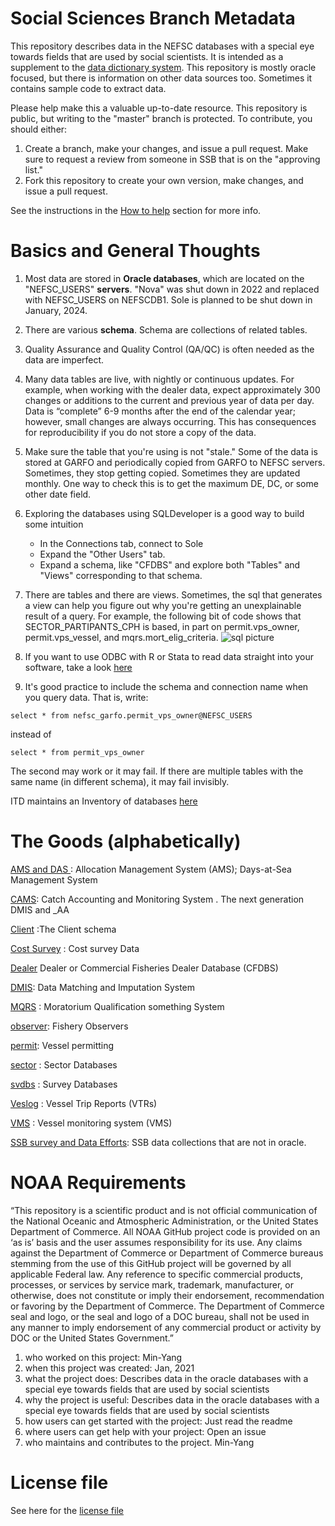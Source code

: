 # Social Sciences Branch Metadata
This repository describes data in the NEFSC databases with a special eye towards fields that are used by social scientists.  It is intended as a supplement to the [data dictionary system](https://nova.nefsc.noaa.gov/datadict/). This repository is mostly oracle focused, but there is information on other data sources too.  Sometimes it contains sample code to extract data.

Please help make this a valuable up-to-date resource. This repository is public, but writing to the "master" branch is protected. To contribute, you should either:

1. Create a branch, make your changes, and issue a pull request. Make sure to request a review from someone in SSB that is on the "approving list."
2. Fork this repository to create your own version, make changes, and issue a pull request.

See the instructions in the [How to help](https://github.com/NEFSC/READ-SSB-Lee-WorkingEfficiently) section for more info.


# Basics and General Thoughts

1. Most data are stored in **Oracle databases**, which are located on the "NEFSC_USERS" **servers**.  "Nova" was shut down in 2022 and replaced with NEFSC_USERS on NEFSCDB1. Sole is planned to be shut down in January, 2024.

1. There are various **schema**. Schema are collections of related tables.

1. Quality Assurance and Quality Control (QA/QC) is often needed as the data are imperfect. 

1.  Many data tables are live, with nightly or continuous updates. For example, when working with the  dealer data, expect approximately 300 changes or additions to the current and previous year of data per day. Data is “complete” 6-9 months after the end of the calendar year; however, small changes are always occurring.
This has consequences for reproducibility if you do not store a copy of the data.

1.  Make sure the table that you're using is not "stale."  Some of the data is stored at GARFO and periodically copied from GARFO to NEFSC servers. Sometimes, they stop getting copied. Sometimes they are updated monthly. One way to check this is to get the maximum DE, DC, or some other date field.

1. Exploring the databases using SQLDeveloper is a good way to build some intuition
    +  In the Connections tab, connect to Sole
    +  Expand the "Other Users" tab.
    +  Expand a schema, like "CFDBS" and explore both "Tables" and "Views" corresponding to that schema.
    

1.  There are tables and there are views.  Sometimes, the sql that generates a view can help you figure out why you're getting an unexplainable result of a query. For example, the following bit of code shows that SECTOR_PARTIPANTS_CPH is based, in part on permit.vps_owner, permit.vps_vessel, and mqrs.mort_elig_criteria.
![sql picture](/figures/sql.png)

1.  If you want to use ODBC with R or Stata to read data straight into your software, take a look [here](https://github.com/NEFSC/READ-SSB-Lee-project-template)

1.  It's good practice to include the schema and connection name when you query data. That is, write:
```
select * from nefsc_garfo.permit_vps_owner@NEFSC_USERS
```
instead of 
```
select * from permit_vps_owner
```

The second may work or it may fail. If there are multiple tables with the same name (in different schema),  it may fail invisibly.

ITD maintains an Inventory of databases [here](https://docs.google.com/spreadsheets/d/15FtGnNUgct7mTsRpPP9xX4BLkceY7SfMnZvdA_kjlxY/edit#gid=1754518543&fvid=668259322)



# The Goods (alphabetically)

[AMS and DAS ](AMS_DAS.md) : Allocation Management System (AMS); Days-at-Sea Management System

[CAMS](CAMS.md): Catch Accounting and Monitoring System . The next generation DMIS and _AA

[Client](Client.md) :The Client schema


[Cost Survey](Cost_survey.md) : Cost survey Data

[Dealer](dealer.md) Dealer or Commercial Fisheries Dealer Database (CFDBS)

[DMIS](DMIS.md): Data Matching and Imputation System

[MQRS](MQRS.md) : Moratorium Qualification something System

[observer](observer.md): Fishery Observers

[permit](permit.md): Vessel permitting

[sector](sector.md) : Sector Databases

[svdbs](svdbs.md) : Survey Databases

[Veslog](veslog.md) : Vessel Trip Reports (VTRs)

[VMS](VMS.md) : Vessel monitoring system  (VMS)

[SSB survey and Data Efforts](SSB%20Survey%20and%20Data%20Efforts%20Tracking.md): SSB data collections that are not in oracle.


# NOAA Requirements
“This repository is a scientific product and is not official communication of the National Oceanic and Atmospheric Administration, or the United States Department of Commerce. All NOAA GitHub project code is provided on an ‘as is’ basis and the user assumes responsibility for its use. Any claims against the Department of Commerce or Department of Commerce bureaus stemming from the use of this GitHub project will be governed by all applicable Federal law. Any reference to specific commercial products, processes, or services by service mark, trademark, manufacturer, or otherwise, does not constitute or imply their endorsement, recommendation or favoring by the Department of Commerce. The Department of Commerce seal and logo, or the seal and logo of a DOC bureau, shall not be used in any manner to imply endorsement of any commercial product or activity by DOC or the United States Government.”


1. who worked on this project:  Min-Yang
1. when this project was created: Jan, 2021 
1. what the project does: Describes data in the oracle databases with a special eye towards fields that are used by social scientists
1. why the project is useful:  Describes data in the oracle databases with a special eye towards fields that are used by social scientists
1. how users can get started with the project: Just read the readme
1. where users can get help with your project:  Open an issue
1. who maintains and contributes to the project. Min-Yang

# License file
See here for the [license file](https://github.com/minyanglee/READ-SSB-Lee-metadata/blob/main/License.txt)
